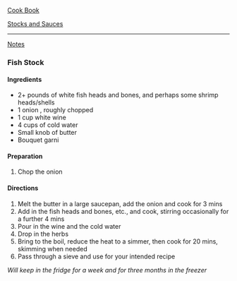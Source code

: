 [Cook Book](https://github.com/vmsmith/CookBook/blob/master/README.md)  

[Stocks and Sauces](https://github.com/vmsmith/CookBook/blob/master/sauces.md)  

-----  

[Notes](https://github.com/vmsmith/CookBook/blob/master/notes.md)  

### Fish Stock  

#### Ingredients  

* 2+ pounds of white fish heads and bones, and perhaps some shrimp heads/shells   
* 1 onion , roughly chopped  
* 1 cup white wine  
* 4 cups of cold water  
* Small knob of butter  
* Bouquet garni  

#### Preparation  

1. Chop the onion  



#### Directions  

1. Melt the butter in a large saucepan, add the onion and cook for 3 mins   
2. Add in the fish heads and bones, etc., and cook, stirring occasionally for a further 4 mins   
3. Pour in the wine and the cold water    
4. Drop in the herbs  
5. Bring to the boil, reduce the heat to a simmer, then cook for 20 mins, skimming when needed  
6. Pass through a sieve and use for your intended recipe  

*Will keep in the fridge for a week and for three months in the freezer*
